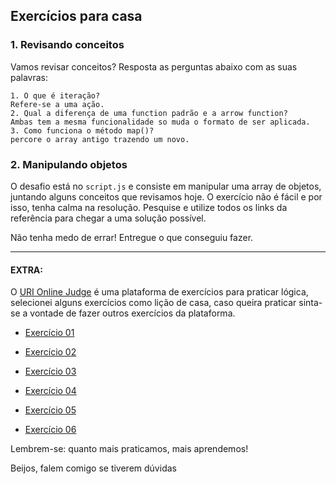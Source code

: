 ## Exercícios para casa

### 1. Revisando conceitos

Vamos revisar conceitos? Resposta as perguntas abaixo com as suas palavras:

```
1. O que é iteração?
Refere-se a uma ação.
2. Qual a diferença de uma function padrão e a arrow function?
Ambas tem a mesma funcionalidade so muda o formato de ser aplicada.
3. Como funciona o método map()?
percore o array antigo trazendo um novo.
```

### 2. Manipulando objetos

O desafio está no `script.js` e consiste em manipular uma array de objetos, juntando alguns conceitos que revisamos hoje. O exercício não é fácil e por isso, tenha calma na resolução. Pesquise e utilize todos os links da referência para chegar a uma solução possível.

Não tenha medo de errar! Entregue o que conseguiu fazer.

---

#### EXTRA:

O [URI Online Judge](https://www.urionlinejudge.com.br/judge/pt/login) é uma plataforma de exercícios para praticar lógica, selecionei alguns exercícios como lição de casa, caso queira praticar sinta-se a vontade de fazer outros exercícios da plataforma.

- [Exercício 01](https://www.urionlinejudge.com.br/judge/pt/problems/view/1038)

- [Exercício 02](https://www.urionlinejudge.com.br/judge/pt/problems/view/1049)

- [Exercício 03](https://www.urionlinejudge.com.br/judge/pt/problems/view/1066)

- [Exercício 04](https://www.urionlinejudge.com.br/judge/pt/problems/view/1134)

- [Exercício 05](https://www.urionlinejudge.com.br/judge/pt/problems/view/1114)

- [Exercício 06](https://www.urionlinejudge.com.br/judge/pt/problems/view/1009)

Lembrem-se: quanto mais praticamos, mais aprendemos!

Beijos, falem comigo se tiverem dúvidas
